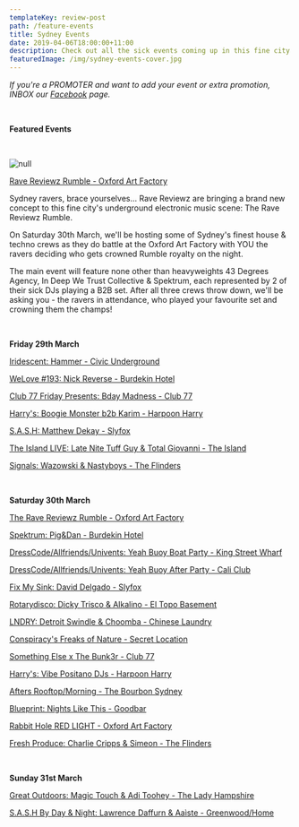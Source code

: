 ```yaml
---
templateKey: review-post
path: /feature-events
title: Sydney Events
date: 2019-04-06T18:00:00+11:00
description: Check out all the sick events coming up in this fine city!
featuredImage: /img/sydney-events-cover.jpg
---
```

_If you're a PROMOTER and want to add your event or extra promotion, INBOX our [Facebook](https://www.facebook.com/ravereviewz) page._

<br>

**Featured Events**

<br>

![null](/img/53068858_823645401319811_1930489586534842368_o.jpg)

[Rave Reviewz Rumble - Oxford Art Factory](https://www.facebook.com/events/2173922956001742/)

Sydney ravers, brace yourselves... Rave Reviewz are bringing a brand new concept to this fine city's underground electronic music scene: The Rave Reviewz Rumble.

On Saturday 30th March, we'll be hosting some of Sydney's finest house & techno crews as they do battle at the Oxford Art Factory with YOU the ravers deciding who gets crowned Rumble royalty on the night.

The main event will feature none other than heavyweights 43 Degrees Agency, In Deep We Trust Collective & Spektrum, each represented by 2 of their sick DJs playing a B2B set. After all three crews throw down, we'll be asking you - the ravers in attendance, who played your favourite set and crowning them the champs!

<br>

**Friday 29th March**

[Iridescent: Hammer - Civic Underground](https://www.facebook.com/events/295482494473451/)

[WeLove #193: Nick Reverse - Burdekin Hotel](https://www.facebook.com/events/2006170719688585/)

[Club 77 Friday Presents: Bday Madness - Club 77](https://www.facebook.com/events/268246740736187/)

[Harry's: Boogie Monster b2b Karim - Harpoon Harry](https://www.facebook.com/events/412081416215597/)

[S.A.S.H: Matthew Dekay - Slyfox](https://www.facebook.com/events/425099708246007/)

[The Island LIVE: Late Nite Tuff Guy & Total Giovanni - The Island](https://www.facebook.com/events/151471172444710/)

[Signals: Wazowski & Nastyboys - The Flinders](https://www.facebook.com/events/298396054172545/)

<br>

**Saturday 30th March**

[The Rave Reviewz Rumble - Oxford Art Factory](https://www.facebook.com/events/2173922956001742/)

[Spektrum: Pig&Dan - Burdekin Hotel](https://www.facebook.com/events/2208092589410916/)

[DressCode/Allfriends/Univents: Yeah Buoy Boat Party - King Street Wharf](https://www.facebook.com/events/398650417576793/)

[DressCode/Allfriends/Univents: Yeah Buoy After Party - Cali Club](https://www.facebook.com/events/377342643108326/)

[Fix My Sink: David Delgado - Slyfox](https://www.facebook.com/events/436201526921776/)

[Rotarydisco: Dicky Trisco & Alkalino - El Topo Basement](https://www.facebook.com/events/294772974548931/)

[LNDRY: Detroit Swindle & Choomba - Chinese Laundry](https://www.facebook.com/events/592138644523081/)

[Conspiracy's Freaks of Nature - Secret Location](https://www.facebook.com/events/613452775783934/)

[Something Else x The Bunk3r - Club 77](https://www.facebook.com/events/1236500029831946/)

[Harry's: Vibe Positano DJs - Harpoon Harry](https://www.facebook.com/events/2360692873975559/)

[Afters Rooftop/Morning - The Bourbon Sydney](https://www.facebook.com/events/629959277448954/)

[Blueprint: Nights Like This - Goodbar](https://www.facebook.com/events/257579754998077/)

[Rabbit Hole RED LIGHT - Oxford Art Factory](https://www.facebook.com/events/308177893231046/)

[Fresh Produce: Charlie Cripps & Simeon - The Flinders](https://www.facebook.com/events/420635708671970/)

<br>

**Sunday 31st March**

[Great Outdoors: Magic Touch & Adi Toohey - The Lady Hampshire](https://www.facebook.com/events/2310087812569532/)

[S.A.S.H By Day & Night: Lawrence Daffurn & Aaìste - Greenwood/Home](https://www.facebook.com/events/404944426721405/)

